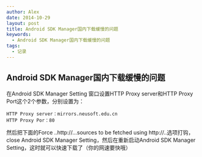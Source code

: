 ```yaml
---
author: Alex
date: 2014-10-29
layout: post
title: Android SDK Manager国内下载缓慢的问题
keywords: 
  - Android SDK Manager国内下载缓慢的问题
tags:
  - 记录
---
```


## Android SDK Manager国内下载缓慢的问题

在Android SDK Manager Setting 窗口设置HTTP Proxy server和HTTP Proxy Port这个2个参数，分别设置为：

```shell
HTTP Proxy server：mirrors.neusoft.edu.cn
HTTP Proxy Por：80
```

然后把下面的Force ..http://...sources to be fetched using http://..选项打钩，close Android SDK Manager Setting，然后在重新启动Android SDK Manager Setting，这时就可以快速下载了（你的网速要快哦）
